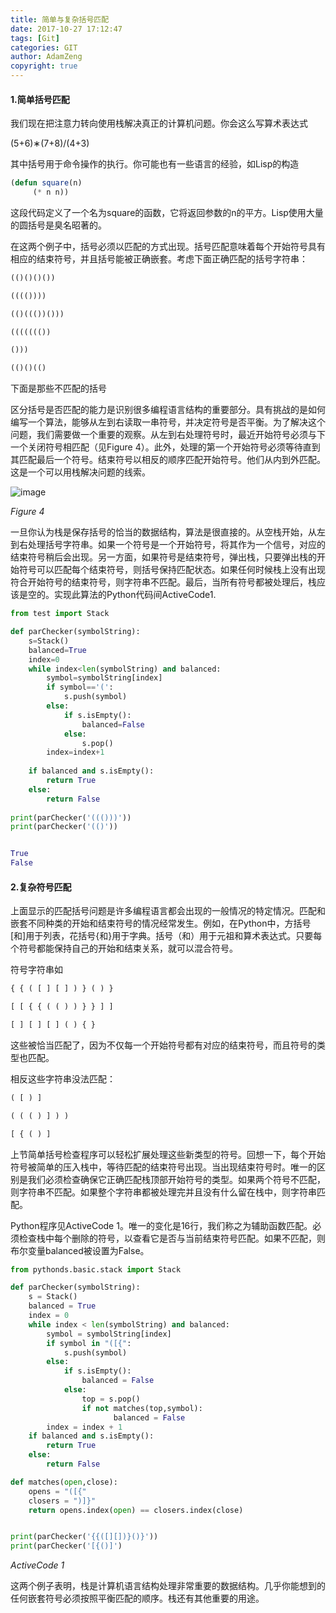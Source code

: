 ```yaml
---
title: 简单与复杂括号匹配
date: 2017-10-27 17:12:47
tags: [Git]
categories: GIT
author: AdamZeng
copyright: true
---
```

#### 1.简单括号匹配

我们现在把注意力转向使用栈解决真正的计算机问题。你会这么写算术表达式<!--more-->

(5+6)∗(7+8)/(4+3)

其中括号用于命令操作的执行。你可能也有一些语言的经验，如Lisp的构造

```lisp
(defun square(n)
     (* n n))
```

这段代码定义了一个名为square的函数，它将返回参数的n的平方。Lisp使用大量的圆括号是臭名昭著的。

在这两个例子中，括号必须以匹配的方式出现。括号匹配意味着每个开始符号具有相应的结束符号，并且括号能被正确嵌套。考虑下面正确匹配的括号字符串：

```lisp
(()()()())

(((())))

(()((())()))
```

```lisp
((((((())

()))

(()()(()
```

下面是那些不匹配的括号

区分括号是否匹配的能力是识别很多编程语言结构的重要部分。具有挑战的是如何编写一个算法，能够从左到右读取一串符号，并决定符号是否平衡。为了解决这个问题，我们需要做一个重要的观察。从左到右处理符号时，最近开始符号必须与下一个关闭符号相匹配（见Figure 4）。此外，处理的第一个开始符号必须等待直到其匹配最后一个符号。结束符号以相反的顺序匹配开始符号。他们从内到外匹配。这是一个可以用栈解决问题的线索。

![image](https://facert.gitbooks.io/python-data-structure-cn/3.%E5%9F%BA%E6%9C%AC%E6%95%B0%E6%8D%AE%E7%BB%93%E6%9E%84/3.6.%E7%AE%80%E5%8D%95%E6%8B%AC%E5%8F%B7%E5%8C%B9%E9%85%8D/assets/3.6.%E7%AE%80%E5%8D%95%E6%8B%AC%E5%8F%B7%E5%8C%B9%E9%85%8D.simpleparcheck.png)

*Figure 4*

一旦你认为栈是保存括号的恰当的数据结构，算法是很直接的。从空栈开始，从左到右处理括号字符串。如果一个符号是一个开始符号，将其作为一个信号，对应的结束符号稍后会出现。另一方面，如果符号是结束符号，弹出栈，只要弹出栈的开始符号可以匹配每个结束符号，则括号保持匹配状态。如果任何时候栈上没有出现符合开始符号的结束符号，则字符串不匹配。最后，当所有符号都被处理后，栈应该是空的。实现此算法的Python代码间ActiveCode1.

```python
from test import Stack

def parChecker(symbolString):
    s=Stack()
    balanced=True
    index=0
    while index<len(symbolString) and balanced:
        symbol=symbolString[index]
        if symbol=='(':
            s.push(symbol)
        else:
            if s.isEmpty():
                balanced=False
            else:
                s.pop()
        index=index+1
        
    if balanced and s.isEmpty():
        return True
    else:
        return False
      
print(parChecker('((()))'))
print(parChecker('(()'))


True
False
```

#### 2.复杂符号匹配

上面显示的匹配括号问题是许多编程语言都会出现的一般情况的特定情况。匹配和嵌套不同种类的开始和结束符号的情况经常发生。例如，在Python中，方括号[和]用于列表，花括号{和}用于字典。括号（和）用于元祖和算术表达式。只要每个符号都能保持自己的开始和结束关系，就可以混合符号。

符号字符串如

```lisp
{ { ( [ ] [ ] ) } ( ) }

[ [ { { ( ( ) ) } } ] ]

[ ] [ ] [ ] ( ) { }
```

这些被恰当匹配了，因为不仅每一个开始符号都有对应的结束符号，而且符号的类型也匹配。

相反这些字符串没法匹配：

```lisp
( [ ) ]

( ( ( ) ] ) )

[ { ( ) ]
```

上节简单括号检查程序可以轻松扩展处理这些新类型的符号。回想一下，每个开始符号被简单的压入栈中，等待匹配的结束符号出现。当出现结束符号时。唯一的区别是我们必须检查确保它正确匹配栈顶部开始符号的类型。如果两个符号不匹配，则字符串不匹配。如果整个字符串都被处理完并且没有什么留在栈中，则字符串匹配。

Python程序见ActiveCode 1。唯一的变化是16行，我们称之为辅助函数匹配。必须检查栈中每个删除的符号，以查看它是否与当前结束符号匹配。如果不匹配，则布尔变量balanced被设置为False。

```python
from pythonds.basic.stack import Stack

def parChecker(symbolString):
    s = Stack()
    balanced = True
    index = 0
    while index < len(symbolString) and balanced:
        symbol = symbolString[index]
        if symbol in "([{":
            s.push(symbol)
        else:
            if s.isEmpty():
                balanced = False
            else:
                top = s.pop()
                if not matches(top,symbol):
                       balanced = False
        index = index + 1
    if balanced and s.isEmpty():
        return True
    else:
        return False

def matches(open,close):
    opens = "([{"
    closers = ")]}"
    return opens.index(open) == closers.index(close)


print(parChecker('{{([][])}()}'))
print(parChecker('[{()]')
```

*ActiveCode 1*

这两个例子表明，栈是计算机语言结构处理非常重要的数据结构。几乎你能想到的任何嵌套符号必须按照平衡匹配的顺序。栈还有其他重要的用途。

